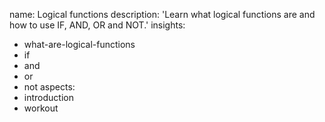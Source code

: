 name: Logical functions
description: 'Learn what logical functions are and how to use IF, AND, OR and NOT.'
insights:
  - what-are-logical-functions
  - if
  - and
  - or
  - not
aspects:
  - introduction
  - workout
